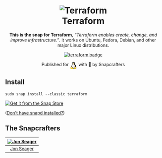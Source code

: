 <h1 align="center">
  <img src="./images/terraform.png" alt="Terraform" width="200px">
  <br />
  Terraform
</h1>

<p align="center"><b>This is the snap for Terraform</b>, <i>“Terraform enables create, change, and improve infrastructure.”</i>. It works on Ubuntu, Fedora, Debian, and other major Linux
distributions.</p>

<p align="center"><a href="https://snapcraft.io/terraform"><img src="https://snapcraft.io/terraform/badge.svg" alt="terraform badge"/><a/></p>

<!-- Uncomment and modify this when you have a screenshot
![terraform](screenshot.png?raw=true "terraform")
-->

<p align="center">Published for <img src="https://raw.githubusercontent.com/anythingcodes/slack-emoji-for-techies/gh-pages/emoji/tux.png" align="top" width="24" /> with 💝 by Snapcrafters</p>

## Install

    sudo snap install --classic terraform

[![Get it from the Snap Store](https://snapcraft.io/static/images/badges/en/snap-store-black.svg)](https://snapcraft.io/terraform)

([Don't have snapd installed?](https://snapcraft.io/docs/core/install))

## The Snapcrafters

| [![Jon Seager](https://gravatar.com/avatar/1631cd9966cbaeb0ee82d1808f4ac3efc3f77cf6de9b6595a4eac0e577834c35/?s=128)](https://github.com/jnsgruk) |
| :----------------------------------------------------------------------------------------------------------------------------------------------: |
|                                                     [Jon Seager](https://github.com/jnsgruk)                                                     |

<!-- Uncomment and modify this when you have upstream contacts
## Upstream

| [![Upstream Name](https://gravatar.com/avatar/bc0bced65e963eb5c3a16cab8b004431?s=128)](https://github.com/upstreamname) |
| :---: |
| [Upstream Name](https://github.com/upstreamname) |
-->
